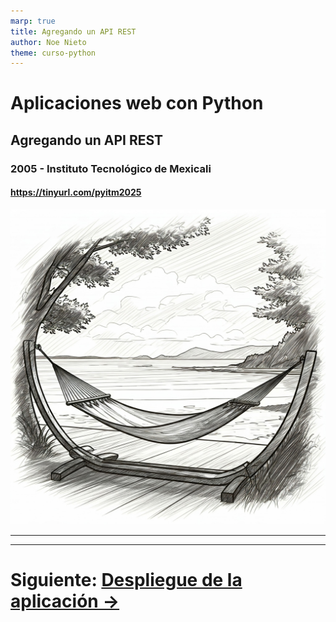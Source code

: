 ```yaml
---
marp: true
title: Agregando un API REST
author: Noe Nieto
theme: curso-python
---
```


# Aplicaciones web con Python

## Agregando un API REST

### 2005 - Instituto Tecnológico de Mexicali

#### https://tinyurl.com/pyitm2025

![bg right](imagenes/rest.jpg)

---

<!--
paginate: true
header: Aplicaciones web con Python
footer: Instituto Tecnológico de Mexicali
-->

---

# Siguiente: [Despliegue de la aplicación →](303-Deploy.md)